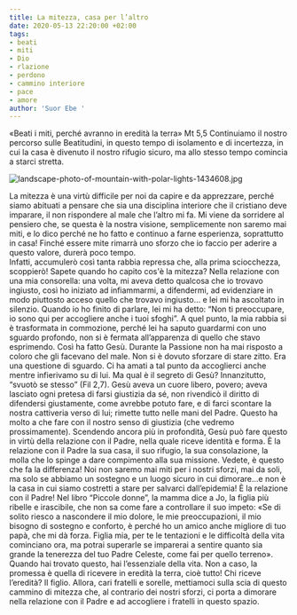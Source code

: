```yaml
---
title: La mitezza, casa per l’altro
date: 2020-05-13 22:20:00 +02:00
tags:
- beati
- miti
- Dio
- rlazione
- perdono
- cammino interiore
- pace
- amore
author: 'Suor Ebe '
---
```


«Beati i miti, perché avranno in eredità la terra» Mt 5,5
Continuiamo il nostro percorso sulle Beatitudini, in questo tempo di isolamento e di incertezza, in cui la
casa è divenuto il nostro rifugio sicuro, ma allo stesso tempo comincia a starci stretta. 

![landscape-photo-of-mountain-with-polar-lights-1434608.jpg](/uploads/landscape-photo-of-mountain-with-polar-lights-1434608.jpg)

La mitezza è una virtù difficile per noi da capire e da apprezzare, perché siamo abituati a pensare che sia una disciplina interiore che il cristiano deve imparare, il non rispondere al male che l’altro mi fa. Mi viene da sorridere al pensiero che, se questa è la nostra visione, semplicemente non saremo mai miti, e lo dico perché ne ho fatto e continuo a farne esperienza, soprattutto in casa! Finché essere mite rimarrà uno sforzo che io faccio per aderire a questo valore, durerà poco tempo. 	
Infatti,  accumulerò così tanta rabbia repressa
che, alla prima sciocchezza, scoppierò! 
Sapete quando ho capito cos'è la mitezza? Nella relazione con una mia consorella: una volta, mi aveva
detto qualcosa che io trovavo ingiusto, così ho iniziato ad infiammarmi, a difendermi, ad evidenziare in modo piuttosto acceso quello che trovavo ingiusto... e lei mi ha ascoltato in silenzio. 
Quando io ho finito di parlare, lei mi ha detto: “Non ti preoccupare, io sono qui per accogliere anche i tuoi sfoghi”. A quel punto, la mia rabbia si è trasformata in commozione, perché lei ha saputo guardarmi con uno sguardo profondo, non si è fermata all’apparenza di quello che stavo esprimendo. Così ha fatto Gesù. Durante la Passione non ha mai risposto a coloro che gli facevano del male. Non si è dovuto sforzare di stare zitto. Era una questione di sguardo. 
Ci ha amati a tal punto da accoglierci anche mentre infierivamo su di lui. Ma qual è il segreto di
Gesù? Innanzitutto, “svuotò se stesso” (Fil 2,7). Gesù aveva un cuore libero, povero; aveva lasciato ogni pretesa di farsi giustizia da sé, non rivendicò il diritto di difendersi giustamente, come avrebbe potuto fare, e di farci scontare la nostra cattiveria verso di lui; rimette tutto nelle mani del Padre. Questo ha molto a che fare con il nostro senso di giustizia (che vedremo prossimamente). Scendendo ancora più in profondità, Gesù può fare questo in virtù della relazione con il Padre, nella quale riceve identità e forma. È la relazione
con il Padre la sua casa, il suo rifugio, la sua consolazione, la molla che lo spinge a dare compimento alla sua missione. Vedete, è questo che fa la differenza! Noi non saremo mai miti per i nostri sforzi, mai da soli, ma solo se abbiamo un sostegno e un luogo sicuro in cui dimorare...e non è la casa in cui siamo costretti a stare per salvarci dall’epidemia! È la relazione con il Padre! Nel libro “Piccole donne”, la mamma dice a Jo, la
figlia più ribelle e irascibile, che non sa come fare a controllare il suo impeto:  	«Se di solito riesco a nascondere il mio dolore, le mie preoccupazioni, il mio bisogno di sostegno e conforto, è perché ho un
amico anche migliore di tuo papà, che mi dà forza. Figlia mia, per te le tentazioni e le difficoltà della vita cominciano ora, ma potrai superarle se imparerai a sentire quanto sia grande la tenerezza del tuo Padre Celeste, come fai per quello terreno». Quando hai trovato questo, hai l’essenziale della vita. Non a caso, la promessa è quella di ricevere in eredità la terra, cioè tutto! Chi riceve l’eredità? Il figlio.
Allora, cari fratelli e sorelle, mettiamoci sulla scia di questo cammino di mitezza che, al contrario dei nostri sforzi, ci porta a dimorare nella relazione con il Padre e ad accogliere i fratelli in questo spazio.